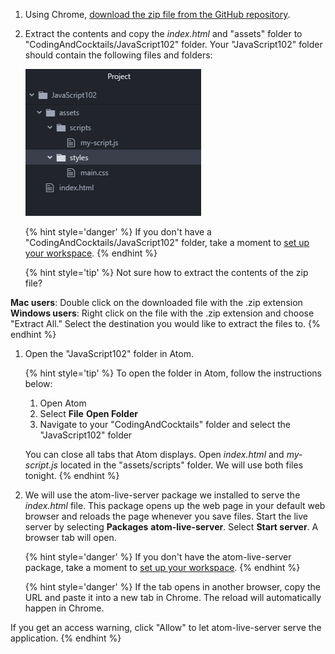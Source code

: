 1. Using Chrome, [download the zip file from the GitHub repository](https://github.com/KansasCityWomeninTechnology/javascript-102/archive/master.zip). 

2. Extract the contents and copy the _index.html_ and "assets" folder to "CodingAndCocktails/JavaScript102" folder. Your "JavaScript102" folder should contain the following files and folders:

   ![](images/files.png)

   {% hint style='danger' %}
If you don't have a "CodingAndCocktails/JavaScript102" folder, take a moment to [set up your workspace](/setup).
   {% endhint %}

   {% hint style='tip' %}
Not sure how to extract the contents of the zip file?

**Mac users**: Double click on the downloaded file with the .zip extension<br/>
**Windows users**: Right click on the file with the .zip extension and choose "Extract All." Select the destination you would like to extract the files to.
   {% endhint %}   

1. Open the "JavaScript102" folder in Atom.

   {% hint style='tip' %}
To open the folder in Atom, follow the instructions below:
   1. Open Atom 
   2. Select **File** <i class="fa fa-long-arrow-right"></i> **Open Folder**
   3. Navigate to your "CodingAndCocktails" folder and select the "JavaScript102" folder

   You can close all tabs that Atom displays. Open _index.html_ and _my-script.js_ located in the "assets/scripts" folder. We will use both files tonight.
  {% endhint %}   

1. We will use the atom-live-server package we installed to serve the _index.html_ file. This package opens up the web page in your default web browser and reloads the page whenever you save files. Start the live server by selecting **Packages** <i class="fa fa-long-arrow-right"></i> **atom-live-server**. Select **Start server**. A browser tab will open.

   {% hint style='danger' %}
If you don't have the atom-live-server package, take a moment to [set up your workspace](/setup).
   {% endhint %}   

   {% hint style='danger' %}
If the tab opens in another browser, copy the URL and paste it into a new tab in Chrome. The reload will automatically happen in Chrome.

If you get an access warning, click "Allow" to let atom-live-server serve the application.
   {% endhint %}   
